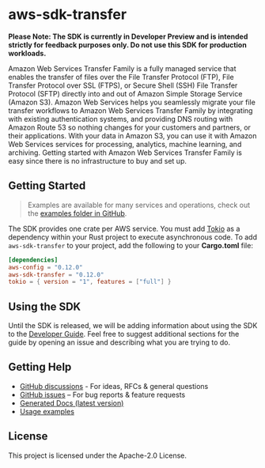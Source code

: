 # aws-sdk-transfer

**Please Note: The SDK is currently in Developer Preview and is intended strictly for
feedback purposes only. Do not use this SDK for production workloads.**

Amazon Web Services Transfer Family is a fully managed service that enables the transfer of files over the File Transfer Protocol (FTP), File Transfer Protocol over SSL (FTPS), or Secure Shell (SSH) File Transfer Protocol (SFTP) directly into and out of Amazon Simple Storage Service (Amazon S3). Amazon Web Services helps you seamlessly migrate your file transfer workflows to Amazon Web Services Transfer Family by integrating with existing authentication systems, and providing DNS routing with Amazon Route 53 so nothing changes for your customers and partners, or their applications. With your data in Amazon S3, you can use it with Amazon Web Services services for processing, analytics, machine learning, and archiving. Getting started with Amazon Web Services Transfer Family is easy since there is no infrastructure to buy and set up.

## Getting Started

> Examples are available for many services and operations, check out the
> [examples folder in GitHub](https://github.com/awslabs/aws-sdk-rust/tree/main/examples).

The SDK provides one crate per AWS service. You must add [Tokio](https://crates.io/crates/tokio)
as a dependency within your Rust project to execute asynchronous code. To add `aws-sdk-transfer` to
your project, add the following to your **Cargo.toml** file:

```toml
[dependencies]
aws-config = "0.12.0"
aws-sdk-transfer = "0.12.0"
tokio = { version = "1", features = ["full"] }
```

## Using the SDK

Until the SDK is released, we will be adding information about using the SDK to the
[Developer Guide](https://docs.aws.amazon.com/sdk-for-rust/latest/dg/welcome.html). Feel free to suggest
additional sections for the guide by opening an issue and describing what you are trying to do.

## Getting Help

* [GitHub discussions](https://github.com/awslabs/aws-sdk-rust/discussions) - For ideas, RFCs & general questions
* [GitHub issues](https://github.com/awslabs/aws-sdk-rust/issues/new/choose) – For bug reports & feature requests
* [Generated Docs (latest version)](https://awslabs.github.io/aws-sdk-rust/)
* [Usage examples](https://github.com/awslabs/aws-sdk-rust/tree/main/examples)

## License

This project is licensed under the Apache-2.0 License.

